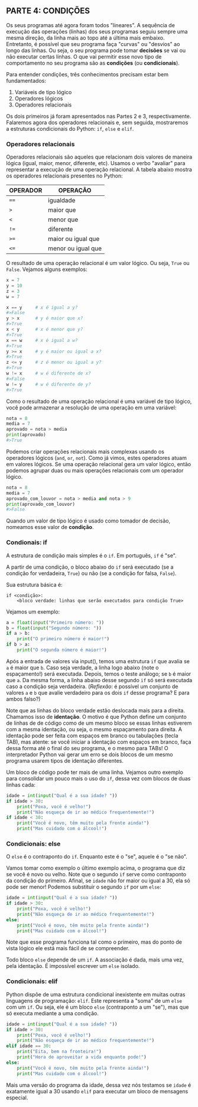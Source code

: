 ## PARTE 4: CONDIÇÕES

Os seus programas até agora foram todos "lineares". A sequência de execução das operações (linhas) dos seus programas seguiu sempre uma mesma direção, da linha mais ao topo até a última mais embaixo. Entretanto, é possível que seu programa faça "curvas" ou "desvios" ao longo das linhas. Ou seja, o seu programa pode tomar **decisões** se vai ou não executar certas linhas. O que vai permitir esse novo tipo de comportamento no seu programa são as **condições** (ou **condicionais**).

Para entender condições, três conhecimentos precisam estar bem fundamentados:

1. Variáveis de tipo lógico
2. Operadores lógicos
3. Operadores relacionais

Os dois primeiros já foram apresentados nas Partes 2 e 3, respectivamente. Falaremos agora dos operadores relacionais e, sem seguida, mostraremos a estruturas condicionais do Python: ```if```, ```else``` e ```elif```.

### Operadores relacionais

Operadores relacionais são aqueles que relacionam dois valores de maneira lógica (igual, maior, menor, diferente, etc). Usamos o verbo "avaliar" para representar a execução de uma operação relacional. A tabela abaixo mostra os operadores relacionais presentes no Python:

| OPERADOR       | OPERAÇÃO           |
|----------------|--------------------|
| ```==```       | igualdade          |
| ```>```        | maior que          |
| ```<```        | menor que          |
| ```!=```       | diferente          |
| ```>=```       | maior ou igual que |
| ```<=```       | menor ou igual que |

O resultado de uma operação relacional é um valor lógico. Ou seja, ```True``` ou ```False```. Vejamos alguns exemplos:

```python
x = 7
y = 10
z = 3
w = 7

x == y     # x é igual a y?
#>False
y > x      # y é maior que x?
#>True
x < y      # x é menor que y?
#>True
x == w     # x é igual a w?
#>True
y >= x     # y é maior ou igual a x?
#>True
z <= y     # z é menor ou igual a y?
#>True
w != x     # w é diferente de x?
#>False
w != y     # w é diferente de y?
#>True
```

Como o resultado de uma operação relacional é uma variável de tipo lógico, você pode armazenar a resolução de uma operação em uma variável:

```python
nota = 8
media = 7
aprovado = nota > media
print(aprovado)
#>True
```

Podemos criar operações relacionais mais complexas usando os operadores lógicos (```and```, ```or```, ```not```). Como já vimos, estes operadores atuam em valores lógicos. Se uma operação relacional gera um valor lógico, então podemos agrupar duas ou mais operações relacionais com um operador lógico.

```python
nota = 8
media = 7
aprovado_com_louvor = nota > media and nota > 9
print(aprovado_com_louvor)
#>False
```

Quando um valor de tipo lógico é usado como tomador de decisão, nomeamos esse valor de **condição**.

### Condionais: if

A estrutura de condição mais simples é o ```if```. Em português, ```if``` é "se".

A partir de uma condição, o bloco abaixo do ```if``` será executado (se a condição for verdadeira, ```True```) ou não (se a condição for falsa, ```False```).

Sua estrutura básica é:

```
if <condição>:
    <bloco verdade: linhas que serão executados para condição True>
```

Vejamos um exemplo:

```python
a = float(input("Primeiro número: "))
b = float(input("Segundo número: "))
if a > b:
    print("O primeiro número é maior!")
if b > a:
    print("O segunda número é maior!")
```

Após a entrada de valores via input(), temos uma estrutura ```if``` que avalia se ```a``` é maior que ```b```. Caso seja verdade, a linha logo abaixo (note o espaçamento!) será executada. Depois, temos o teste análogo; se ```b``` é maior que ```a```. Da mesma forma, a linha abaixo desse segundo ```if``` só será executada caso a condição seja verdadeira. (_Reflexão_: é possível um conjunto de valores ```a``` e ```b``` que avalie verdadeiro para os dois ```if``` desse programa? E para ambos falso?)

Note que as linhas do bloco verdade estão deslocada mais para a direita. Chamamos isso de **identação**. O motivo é que Python define um conjunto de linhas de de código como de um mesmo bloco se essas linhas estiverem com a mesma identação, ou seja, o mesmo espaçamento para direita. A identação pode ser feita com espaços em branco ou tabulações (tecla TAB), mas atente: se você iniciar a identação com espaços em branco, faça dessa forma até o final do seu programa, e o mesmo para TABs! O interpretador Python vai gerar um erro se dois blocos de um mesmo programa usarem tipos de identação diferentes.

Um bloco de código pode ter mais de uma linha. Vejamos outro exemplo para consolidar um pouco mais o uso do ```if```, dessa vez com blocos de duas linhas cada:

```python
idade = int(input("Qual é a sua idade? "))
if idade > 30:
    print("Poxa, você é velho!")
    print("Não esqueça de ir ao médico frequentemente!")
if idade < 30:
    print("Você é novo, têm muito pela frente ainda!")
    print("Mas cuidado com o álcool!")
```

### Condicionais: else

O ```else``` é o contraponto do ```if```. Enquanto este é o "se", aquele é o "se não".

Vamos tomar como exemplo o último exemplo acima, o programa que diz se você é novo ou velho. Note que o segundo ```if``` serve como contraponto da condição do primeiro. Afinal, se ```idade``` não for maior ou igual a 30, ela só pode ser menor! Podemos substituir o segundo ```if``` por um ```else```:

```python
idade = int(input("Qual é a sua idade? "))
if idade > 30:
    print("Poxa, você é velho!")
    print("Não esqueça de ir ao médico frequentemente!")
else:
    print("Você é novo, têm muito pela frente ainda!")
    print("Mas cuidado com o álcool!")
```

Note que esse programa funciona tal como o primeiro, mas do ponto de vista lógico ele está mais fácil de se compreender.

Todo bloco ```else``` depende de um ```if```. A associação é dada, mais uma vez, pela identação. É impossível escrever um ```else``` isolado.

### Condicionais: elif

Python dispõe de uma estrutura condicional inexistente em muitas outras linguagens de programação: ```elif```. Este representa a "soma" de um ```else``` com um ```if```. Ou seja, ele é um bloco ```else``` (contraponto a um "se"), mas que só executa mediante a uma condição.

```python
idade = int(input("Qual é a sua idade? "))
if idade > 30:
    print("Poxa, você é velho!")
    print("Não esqueça de ir ao médico frequentemente!")
elif idade == 30:
    print("Eita, bem na fronteira!")
    print("Hora de aproveitar a vida enquanto pode!")
else:
    print("Você é novo, têm muito pela frente ainda!")
    print("Mas cuidado com o álcool!")
```

Mais uma versão do programa da idade, dessa vez nós testamos se ```idade``` é exatamente igual a 30 usando ```elif``` para executar um bloco de mensagens especial.
